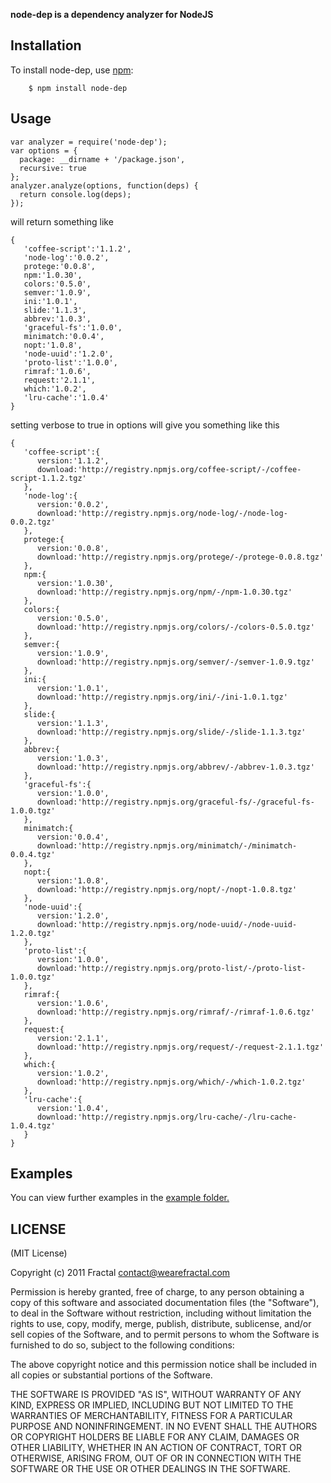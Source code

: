**node-dep is a dependency analyzer for NodeJS**


## Installation
    
To install node-dep, use [npm](http://github.com/isaacs/npm):

        $ npm install node-dep

## Usage

```
var analyzer = require('node-dep');
var options = {
  package: __dirname + '/package.json',
  recursive: true
};
analyzer.analyze(options, function(deps) {
  return console.log(deps);
});

```

will return something like

```
{
   'coffee-script':'1.1.2',
   'node-log':'0.0.2',
   protege:'0.0.8',
   npm:'1.0.30',
   colors:'0.5.0',
   semver:'1.0.9',
   ini:'1.0.1',
   slide:'1.1.3',
   abbrev:'1.0.3',
   'graceful-fs':'1.0.0',
   minimatch:'0.0.4',
   nopt:'1.0.8',
   'node-uuid':'1.2.0',
   'proto-list':'1.0.0',
   rimraf:'1.0.6',
   request:'2.1.1',
   which:'1.0.2',
   'lru-cache':'1.0.4'
}

```

setting verbose to true in options will give you something like this

```
{
   'coffee-script':{
      version:'1.1.2',
      download:'http://registry.npmjs.org/coffee-script/-/coffee-script-1.1.2.tgz'
   },
   'node-log':{
      version:'0.0.2',
      download:'http://registry.npmjs.org/node-log/-/node-log-0.0.2.tgz'
   },
   protege:{
      version:'0.0.8',
      download:'http://registry.npmjs.org/protege/-/protege-0.0.8.tgz'
   },
   npm:{
      version:'1.0.30',
      download:'http://registry.npmjs.org/npm/-/npm-1.0.30.tgz'
   },
   colors:{
      version:'0.5.0',
      download:'http://registry.npmjs.org/colors/-/colors-0.5.0.tgz'
   },
   semver:{
      version:'1.0.9',
      download:'http://registry.npmjs.org/semver/-/semver-1.0.9.tgz'
   },
   ini:{
      version:'1.0.1',
      download:'http://registry.npmjs.org/ini/-/ini-1.0.1.tgz'
   },
   slide:{
      version:'1.1.3',
      download:'http://registry.npmjs.org/slide/-/slide-1.1.3.tgz'
   },
   abbrev:{
      version:'1.0.3',
      download:'http://registry.npmjs.org/abbrev/-/abbrev-1.0.3.tgz'
   },
   'graceful-fs':{
      version:'1.0.0',
      download:'http://registry.npmjs.org/graceful-fs/-/graceful-fs-1.0.0.tgz'
   },
   minimatch:{
      version:'0.0.4',
      download:'http://registry.npmjs.org/minimatch/-/minimatch-0.0.4.tgz'
   },
   nopt:{
      version:'1.0.8',
      download:'http://registry.npmjs.org/nopt/-/nopt-1.0.8.tgz'
   },
   'node-uuid':{
      version:'1.2.0',
      download:'http://registry.npmjs.org/node-uuid/-/node-uuid-1.2.0.tgz'
   },
   'proto-list':{
      version:'1.0.0',
      download:'http://registry.npmjs.org/proto-list/-/proto-list-1.0.0.tgz'
   },
   rimraf:{
      version:'1.0.6',
      download:'http://registry.npmjs.org/rimraf/-/rimraf-1.0.6.tgz'
   },
   request:{
      version:'2.1.1',
      download:'http://registry.npmjs.org/request/-/request-2.1.1.tgz'
   },
   which:{
      version:'1.0.2',
      download:'http://registry.npmjs.org/which/-/which-1.0.2.tgz'
   },
   'lru-cache':{
      version:'1.0.4',
      download:'http://registry.npmjs.org/lru-cache/-/lru-cache-1.0.4.tgz'
   }
}
```
## Examples

You can view further examples in the [example folder.](https://github.com/wearefractal/node-dep/tree/master/examples)

## LICENSE

(MIT License)

Copyright (c) 2011 Fractal <contact@wearefractal.com>

Permission is hereby granted, free of charge, to any person obtaining
a copy of this software and associated documentation files (the
"Software"), to deal in the Software without restriction, including
without limitation the rights to use, copy, modify, merge, publish,
distribute, sublicense, and/or sell copies of the Software, and to
permit persons to whom the Software is furnished to do so, subject to
the following conditions:

The above copyright notice and this permission notice shall be
included in all copies or substantial portions of the Software.

THE SOFTWARE IS PROVIDED "AS IS", WITHOUT WARRANTY OF ANY KIND,
EXPRESS OR IMPLIED, INCLUDING BUT NOT LIMITED TO THE WARRANTIES OF
MERCHANTABILITY, FITNESS FOR A PARTICULAR PURPOSE AND
NONINFRINGEMENT. IN NO EVENT SHALL THE AUTHORS OR COPYRIGHT HOLDERS BE
LIABLE FOR ANY CLAIM, DAMAGES OR OTHER LIABILITY, WHETHER IN AN ACTION
OF CONTRACT, TORT OR OTHERWISE, ARISING FROM, OUT OF OR IN CONNECTION
WITH THE SOFTWARE OR THE USE OR OTHER DEALINGS IN THE SOFTWARE.
